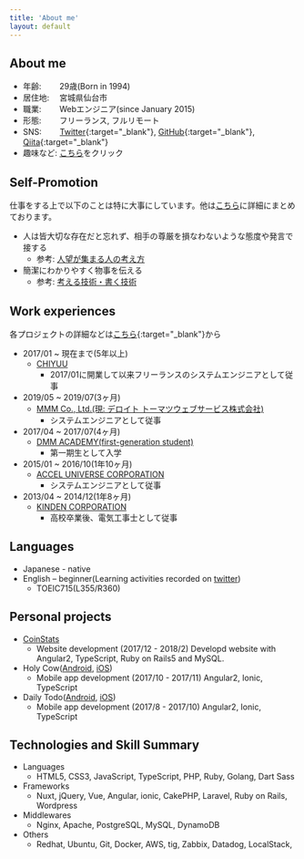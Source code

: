 ```yaml
---
title: 'About me'
layout: default
---
```


## About me

- 年齢: 　　29歳(Born in 1994)
- 居住地: 　宮城県仙台市
- 職業: 　　Webエンジニア(since January 2015)
- 形態: 　　フリーランス, フルリモート
- SNS: 　　[Twitter](https://twitter.com/rikoroku){:target="_blank"}, [GitHub](https://github.com/rikoroku){:target="_blank"}, [Qiita](https://qiita.com/rikoroku){:target="_blank"}
- 趣味など: [こちら](/pages/about-me)をクリック

## Self-Promotion
仕事をする上で以下のことは特に大事にしています。他は[こちら](/pages/self-promotion)に詳細にまとめております。

- 人は皆大切な存在だと忘れず、相手の尊厳を損なわないような態度や発言で接する
  - 参考: [人望が集まる人の考え方](https://amzn.to/3EclinP)
- 簡潔にわかりやすく物事を伝える
  - 参考: [考える技術・書く技術](https://amzn.to/3DRHP91)

## Work experiences
各プロジェクトの詳細などは[こちら](https://docs.google.com/spreadsheets/d/1juvOVBd4XsX6fyyK0NNUaoo7NuDNba1uW8uepicOzck/edit?usp=sharing){:target="_blank"}から

- 2017/01 ~ 現在まで(5年以上)
  - [CHIYUU](https://chiyuu-official.com/)
    - 2017/01に開業して以来フリーランスのシステムエンジニアとして従事
- 2019/05 ~ 2019/07(3ヶ月)
  - [MMM Co., Ltd.(現: デロイト トーマツウェブサービス株式会社)](https://mmmcorp.co.jp/)
    - システムエンジニアとして従事
- 2017/04 ~ 2017/07(4ヶ月)
  - [DMM ACADEMY(first-generation student)](https://dmm.academy/)
    - 第一期生として入学
- 2015/01 ~ 2016/10(1年10ヶ月)
  - [ACCEL UNIVERSE CORPORATION](https://www.acceluniverse.com/)
    - システムエンジニアとして従事
- 2013/04 ~ 2014/12(1年8ヶ月)
  - [KINDEN CORPORATION](https://www.kinden.co.jp/)
    - 高校卒業後、電気工事士として従事

## Languages
- Japanese - native
- English – beginner(Learning activities recorded on [twitter](https://twitter.com/jom_vlog))
  - TOEIC715(L355/R360)

## Personal projects
- [CoinStats](/pages/coin-stats/)
  - Website development (2017/12 - 2018/2) Developd website with Angular2, TypeScript, Ruby on Rails5 and MySQL.
- Holy Cow([Android](https://play.google.com/store/apps/details?id=com.kogawawork.holycow&hl=ja), [iOS](https://itunes.apple.com/jp/app/holy-cow/id1323714301?l=ja&ls=1&mt=8))
  - Mobile app development (2017/10 - 2017/11) Angular2, Ionic, TypeScript
- Daily Todo([Android](https://play.google.com/store/apps/details?id=com.ionicframework.everydaytodo880856&hl=ja), [iOS](https://apps.apple.com/jp/app/daily-todo/id1296569907?l=en))
  - Mobile app development (2017/8 - 2017/10) Angular2, Ionic, TypeScript

## Technologies and Skill Summary
- Languages
  - HTML5, CSS3, JavaScript, TypeScript, PHP, Ruby, Golang, Dart Sass
- Frameworks
  - Nuxt, jQuery, Vue, Angular, ionic, CakePHP, Laravel, Ruby on Rails, Wordpress
- Middlewares
  - Nginx, Apache, PostgreSQL, MySQL, DynamoDB
- Others
  - Redhat, Ubuntu, Git, Docker, AWS, tig, Zabbix, Datadog, LocalStack, 
